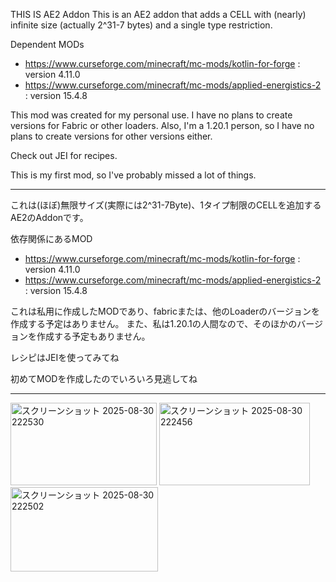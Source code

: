 THIS IS AE2 Addon
This is an AE2 addon that adds a CELL with (nearly) infinite size (actually 2^31-7 bytes) and a single type restriction.

Dependent MODs
- https://www.curseforge.com/minecraft/mc-mods/kotlin-for-forge : version 4.11.0
- https://www.curseforge.com/minecraft/mc-mods/applied-energistics-2 : version 15.4.8

This mod was created for my personal use. I have no plans to create versions for Fabric or other loaders.
Also, I'm a 1.20.1 person, so I have no plans to create versions for other versions either.

Check out JEI for recipes.

 


This is my first mod, so I've probably missed a lot of things.

---

これは(ほぼ)無限サイズ(実際には2^31-7Byte)、1タイプ制限のCELLを追加するAE2のAddonです。

依存関係にあるMOD
- https://www.curseforge.com/minecraft/mc-mods/kotlin-for-forge : version 4.11.0
- https://www.curseforge.com/minecraft/mc-mods/applied-energistics-2 : version 15.4.8

これは私用に作成したMODであり、fabricまたは、他のLoaderのバージョンを作成する予定はありません。
また、私は1.20.1の人間なので、そのほかのバージョンを作成する予定もありません。

レシピはJEIを使ってみてね

 


初めてMODを作成したのでいろいろ見逃してね

---


<img width="234" height="132" alt="スクリーンショット 2025-08-30 222530" src="https://github.com/user-attachments/assets/be3cb737-8095-49c0-8240-23ac95395cc7" />
<img width="241" height="132" alt="スクリーンショット 2025-08-30 222456" src="https://github.com/user-attachments/assets/6c7eb896-f5c6-4aa2-9124-0d098c5112d7" />
<img width="236" height="135" alt="スクリーンショット 2025-08-30 222502" src="https://github.com/user-attachments/assets/bf4825d0-6d87-484a-9e0a-c349f5c377a3" />

